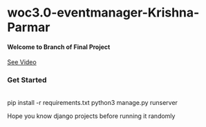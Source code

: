 # woc3.0-eventmanager-Krishna-Parmar
<h4>Welcome to Branch of Final Project</h4>
<a href="https://github.com/ParmarKrishna/woc3.0-eventmanager-Krishna-Parmar/blob/FinalProject/WOC%20Final%20Video.mp4">See Video</a><br>
<h3>Get Started</h3><br>
pip install -r requirements.txt
python3 manage.py runserver
<p>Hope you know django projects before running it randomly</p>

